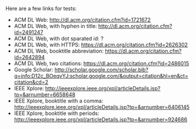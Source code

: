 Here are a few links for tests:

- ACM DL Web: http://dl.acm.org/citation.cfm?id=1721672
- ACM DL Web, with hyphen in title: http://dl.acm.org/citation.cfm?id=2491247
- ACM DL Web, with dot sparated id: ?
- ACM DL Web, with HTTPS: https://dl.acm.org/citation.cfm?id=2626302
- ACM DL Web, booktitle abbreviation: https://dl.acm.org/citation.cfm?id=2642894
- ACM DL Web, two citations: https://dl.acm.org/citation.cfm?id=2486015
- Google Scholar: http://scholar.google.com/scholar.bib?q=info:D12c_BOeqvYJ:scholar.google.com/&output=citation&hl=en&ct=citation&cd=2
- IEEE Xplore: http://ieeexplore.ieee.org/xpl/articleDetails.jsp?tp=&arnumber=6658648
- IEEE Xplore, booktitle with a comma: http://ieeexplore.ieee.org/xpl/articleDetails.jsp?tp=&arnumber=6406145
- IEEE Xplore, booktitle with periods: http://ieeexplore.ieee.org/xpl/articleDetails.jsp?tp=&arnumber=924686
